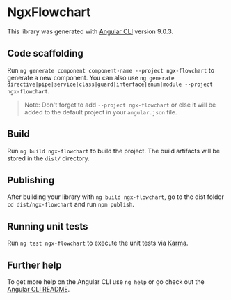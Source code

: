 # NgxFlowchart

This library was generated with [Angular CLI](https://github.com/angular/angular-cli) version 9.0.3.

## Code scaffolding

Run `ng generate component component-name --project ngx-flowchart` to generate a new component. You can also use `ng generate directive|pipe|service|class|guard|interface|enum|module --project ngx-flowchart`.
> Note: Don't forget to add `--project ngx-flowchart` or else it will be added to the default project in your `angular.json` file. 

## Build

Run `ng build ngx-flowchart` to build the project. The build artifacts will be stored in the `dist/` directory.

## Publishing

After building your library with `ng build ngx-flowchart`, go to the dist folder `cd dist/ngx-flowchart` and run `npm publish`.

## Running unit tests

Run `ng test ngx-flowchart` to execute the unit tests via [Karma](https://karma-runner.github.io).

## Further help

To get more help on the Angular CLI use `ng help` or go check out the [Angular CLI README](https://github.com/angular/angular-cli/blob/master/README.md).

